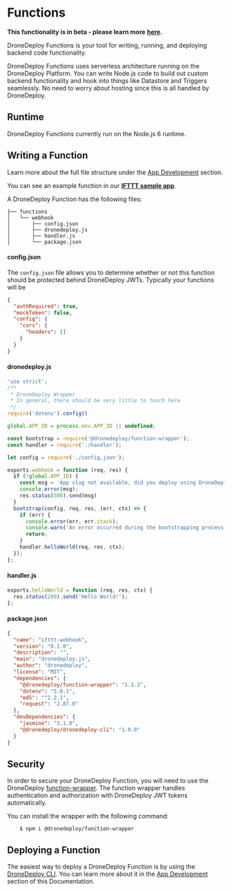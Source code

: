 # Functions

**This functionality is in beta - please learn more** **[here](beta-signup.md).**

DroneDeploy Functions is your tool for writing, running, and deploying backend code functionality.

DroneDeploy Functions uses serverless architecture running on the DroneDeploy Platform. You can write Node.js code to build out custom backend functionality and hook into things like Datastore and Triggers seamlessly. No need to worry about hosting since this is all handled by DroneDeploy.

## Runtime

DroneDeploy Functions currently run on the Node.js 6 runtime.

## Writing a Function

Learn more about the full file structure under the [App Development](app-development.md) section.

You can see an example function in our **[IFTTT sample app](https://github.com/dronedeploy/app-examples/tree/master/IFTTT/functions/webhook)**.

A DroneDeploy Function has the following files:

```
├── functions
│   └── webhook
│       ├── config.json
│       ├── dronedeploy.js
│       ├── handler.js
│       └── package.json
```

#### config.json

The `config.json` file allows you to determine whether or not this function should be protected behind DroneDeploy JWTs. Typically your functions will be 

```json
{
  "authRequired": true,
  "mockToken": false,
  "config": {
    "cors": {
      "headers": []
    }
  }
}
```

#### dronedeploy.js

```javascript
'use strict';
/**
 * DroneDeploy Wrapper
 * In general, there should be very little to touch here
 */
require('dotenv').config()

global.APP_ID = process.env.APP_ID || undefined;

const bootstrap = require('@dronedeploy/function-wrapper');
const handler = require('./handler');

let config = require('./config.json');

exports.webhook = function (req, res) {
  if (!global.APP_ID) {
    const msg = 'App slug not available, did you deploy using DroneDeploy-Cli?';
    console.error(msg);
    res.status(500).send(msg)
  }
  bootstrap(config, req, res, (err, ctx) => {
    if (err) {
      console.error(err, err.stack);
      console.warn('An error occurred during the bootstrapping process. A default response has been sent and code paths have been stopped.');
      return;
    }
    handler.helloWorld(req, res, ctx);
  });
};
```

#### handler.js

```javascript
exports.helloWorld = function (req, res, ctx) {
  res.status(200).send('Hello World!');
};
```

#### package.json

```json
{
  "name": "ifttt-webhook",
  "version": "0.1.0",
  "description": "",
  "main": "dronedeploy.js",
  "author": "dronedeploy",
  "license": "MIT",
  "dependencies": {
    "@dronedeploy/function-wrapper": "1.1.2",
    "dotenv": "5.0.1",
    "md5": "^2.2.1",
    "request": "2.87.0"
  },
  "devDependencies": {
    "jasmine": "3.1.0",
    "@dronedeploy/dronedeploy-cli": "1.0.0"
  }
}
```

## Security

In order to secure your DroneDeploy Function, you will need to use the DroneDeploy [function-wrapper](https://www.npmjs.com/package/@dronedeploy/function-wrapper). The function wrapper handles authentication and authorization with DroneDeploy JWT tokens automatically.

You can install the wrapper with the following command:

        $ npm i @dronedeploy/function-wrapper

## Deploying a Function

The easiest way to deploy a DroneDeploy Function is by using the [DroneDeploy CLI](dronedeploy-cli.md). You can learn more about it in the [App Development](app-development.md) section of this Documentation.